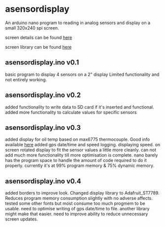 # asensordisplay

An arduino nano program to reading in analog sensors and display on a small 320x240 spi screen.

screen details can be found [here](https://wiki.dfrobot.com/2.0_Inches_320_240_IPS_TFT_LCD_Display_with_MicroSD_Card_Breakout_SKU_DFR0664)

screen library can be found [here](https://github.com/DFRobot/DFRobot_GDL)


## asensordisplay.ino v0.1

basic program to display 4 sensors on a 2" display
Limited functionality and not entirely working.

## asensordisplay.ino v0.2

added functionality to write data to SD card if it's inserted and functional.
added more functionality to calculate values for specific sensors

## asensordisplay.ino v0.3

added display for oil temp based on max6775 thermocouple. Good info available [here](https://electropeak.com/learn/interfacing-max6675-k-type-thermocouple-module-with-arduino/)
added gps date/time and speed logging.
displaying speed. on screen
rotated display to fit the sensor values a little more cleanly.
can not add much more functionality till more optimisation is complete. nano barely has the program space to handle the amount of code required to do it properly.
currently it's at 99% program memory & 75% dynamic memory.

## asensordisplay.ino v0.4

added borders to improve look.
Changed display library to Adafruit_ST7789. Reduces program memory consumption slightly with no adverse affects.
tested some other fonts but most consume too much progmem to be usable.
need to optimise writing of gps date/time to file. another library might make that easier.
need to improve ability to reduce unnecessary screen updates. 